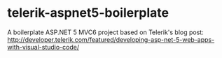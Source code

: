 # telerik-aspnet5-boilerplate
A boilerplate ASP.NET 5 MVC6 project based on Telerik's blog post: http://developer.telerik.com/featured/developing-asp-net-5-web-apps-with-visual-studio-code/
